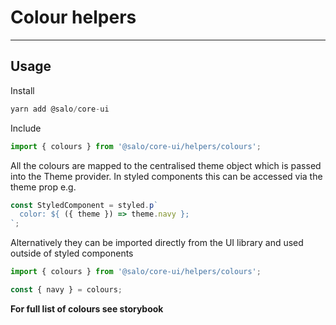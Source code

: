 # Colour helpers

---

## Usage

Install

```javascript
yarn add @salo/core-ui
```

Include

```javascript
import { colours } from '@salo/core-ui/helpers/colours';
```

All the colours are mapped to the centralised theme object which is passed into the Theme provider. In styled components this can be accessed via the theme prop e.g. 

```javascript
const StyledComponent = styled.p`
  color: ${ ({ theme }) => theme.navy };
`;
```

Alternatively they can be imported directly from the UI library and used outside of styled components

```javascript
import { colours } from '@salo/core-ui/helpers/colours';

const { navy } = colours;
```

**For full list of colours see storybook**
